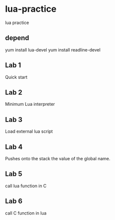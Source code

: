 # lua-practice
lua practice

## depend
yum install lua-devel
yum install readline-devel

## Lab 1
Quick start

## Lab 2
Minimum Lua interpreter

## Lab 3
Load external lua script

## Lab 4
Pushes onto the stack the value of the global name.

## Lab 5
call lua function in C

## Lab 6
call C function in lua
